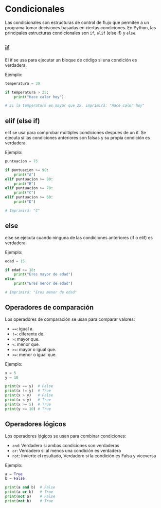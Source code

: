 # Condicionales

Las condicionales son estructuras de control de flujo que permiten a un programa tomar decisiones basadas en ciertas condiciones. En Python, las principales estructuras condicionales son `if`, `elif` (else if) y `else`.

## if

El if se usa para ejecutar un bloque de código si una condición es verdadera.

Ejemplo:

```python
temperatura = 30

if temperatura > 25:
    print("Hace calor hoy")

# Si la temperatura es mayor que 25, imprimirá: "Hace calor hoy"
```

## elif (else if)

elif se usa para comprobar múltiples condiciones después de un if. Se ejecuta si las condiciones anteriores son falsas y su propia condición es verdadera.

Ejemplo:

```python
puntuacion = 75

if puntuacion >= 90:
    print("A")
elif puntuacion >= 80:
    print("B")
elif puntuacion >= 70:
    print("C")
elif puntuacion >= 60:
    print("D")

# Imprimirá: "C"
```

## else

else se ejecuta cuando ninguna de las condiciones anteriores (if o elif) es verdadera.

Ejemplo:

```python
edad = 15

if edad >= 18:
    print("Eres mayor de edad")
else:
    print("Eres menor de edad")

# Imprimirá: "Eres menor de edad"
```

## Operadores de comparación

Los operadores de comparación se usan para comparar valores:

- `==`: igual a.
- `!=`: diferente de.
- `>`: mayor que.
- `<`: menor que.
- `>=`: mayor o igual que.
- `<=`: menor o igual que.

Ejemplo:

```python
x = 5
y = 10

print(x == y)  # False
print(x != y)  # True
print(x > y)   # False
print(x < y)   # True
print(x >= 5)  # True
print(y <= 10) # True
```

## Operadores lógicos

Los operadores lógicos se usan para combinar condiciones:

- `and`: Verdadero si ambas condiciones son verdaderas
- `or`: Verdadero si al menos una condición es verdadera
- `not`: Invierte el resultado, Verdadero si la condición es Falsa y viceversa

Ejemplo:


```python
a = True
b = False

print(a and b)  # False
print(a or b)   # True
print(not a)    # False
print(not b)    # True
```
